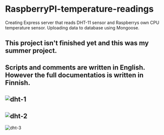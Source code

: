# RaspberryPI-temperature-readings
Creating Express server that reads DHT-11 sensor and Raspberrys own CPU temperature sensor. Uploading data to database using Mongoose.

## This project isn't finished yet and this was my summer project.

## Scripts and comments are written in English. However the full documentatios is written in Finnish.

![dht-1](https://user-images.githubusercontent.com/52996898/69889746-53307f80-12fb-11ea-9d7f-2d13d27269f5.PNG)
-
![dht-2](https://user-images.githubusercontent.com/52996898/69889758-5f1c4180-12fb-11ea-9c3e-46b789b560b4.PNG)
-
![dht-3](https://user-images.githubusercontent.com/52996898/69889778-8115c400-12fb-11ea-91b1-ab2a21d30f8d.PNG)

